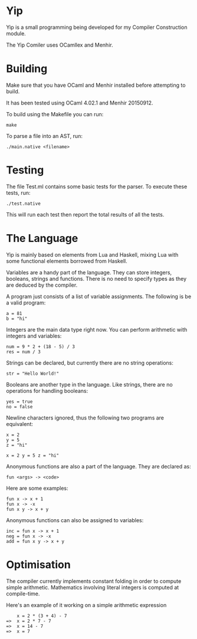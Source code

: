 # Yip
Yip is a small programming being developed for my Compiler Construction module.

The Yip Comiler uses OCamllex and Menhir.

# Building
Make sure that you have OCaml and Menhir installed before attempting to build.

It has been tested using OCaml 4.02.1 and Menhir 20150912.

To build using the Makefile you can run:

```
make
```
To parse a file into an AST, run:
```
./main.native <filename>
```

# Testing
The file Test.ml contains some basic tests for the parser. To execute these tests, run:
```
./test.native
```

This will run each test then report the total results of all the tests.

# The Language
Yip is mainly based on elements from Lua and Haskell, mixing Lua with some functional elements borrowed from Haskell.

Variables are a handy part of the language. They can store integers, booleans, strings and functions. There is no need to specify types as they are deduced by the compiler.

A program just consists of a list of variable assignments. The following is be a valid program:
```
a = 81
b = "hi"
```

Integers are the main data type right now. You can perform arithmetic with integers and variables:
```
num = 9 * 2 + (18 - 5) / 3
res = num / 3
```

Strings can be declared, but currently there are no string operations:
```
str = "Hello World!"
```

Booleans are another type in the language. Like strings, there are no operations for handling booleans:
```
yes = true
no = false
```

Newline characters ignored, thus the following two programs are equivalent:
```
x = 2
y = 5
z = "hi"
```

```
x = 2 y = 5 z = "hi"
```

Anonymous functions are also a part of the language. They are declared as:
```
fun <args> -> <code>
```

Here are some examples:
```
fun x -> x + 1
fun x -> -x
fun x y -> x + y
```

Anonymous functions can also be assigned to variables:
```
inc = fun x -> x + 1
neg = fun x -> -x
add = fun x y -> x + y
```

# Optimisation
The compiler currently implements constant folding in order to compute simple arithmetic.
Mathematics involving literal integers is computed at compile-time.

Here's an example of it working on a simple arithmetic expression
```
    x = 2 * (3 + 4) - 7
=>  x = 2 * 7 - 7
=>  x = 14 - 7
=>  x = 7
```
